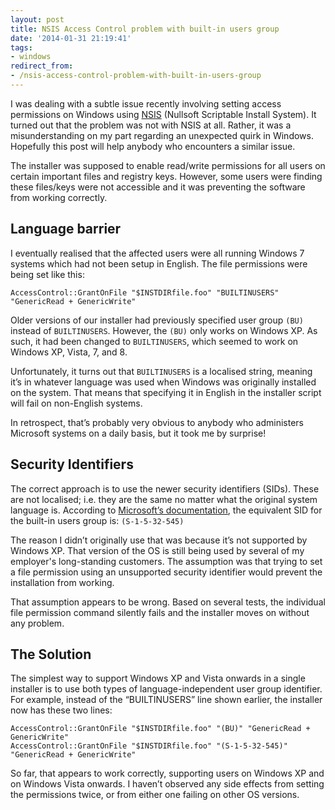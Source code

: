 ```yaml
---
layout: post
title: NSIS Access Control problem with built-in users group
date: '2014-01-31 21:19:41'
tags:
- windows
redirect_from:
- /nsis-access-control-problem-with-built-in-users-group
---
```


I was dealing with a subtle issue recently involving setting access permissions on Windows using [NSIS](http://nsis.sourceforge.net "Click to visit the NSIS webpage") (Nullsoft Scriptable Install System). It turned out that the problem was not with NSIS at all. Rather, it was a misunderstanding on my part regarding an unexpected quirk in Windows. Hopefully this post will help anybody who encounters a similar issue.

The installer was supposed to enable read/write permissions for all users on certain important files and registry keys. However, some users were finding these files/keys were not accessible and it was preventing the software from working correctly.

## Language barrier

I eventually realised that the affected users were all running Windows 7 systems which had not been setup in English. The file permissions were being set like this:

```
AccessControl::GrantOnFile "$INSTDIRfile.foo" "BUILTINUSERS" "GenericRead + GenericWrite"
```

Older versions of our installer had previously specified user group `(BU)` instead of `BUILTINUSERS`. However, the `(BU)` only works on Windows XP. As such, it had been changed to `BUILTINUSERS`, which seemed to work on Windows XP, Vista, 7, and 8.

Unfortunately, it turns out that `BUILTINUSERS` is a localised string, meaning it’s in whatever language was used when Windows was originally installed on the system. That means that specifying it in English in the installer script will fail on non-English systems.

In retrospect, that’s probably very obvious to anybody who administers Microsoft systems on a daily basis, but it took me by surprise!

## Security Identifiers

The correct approach is to use the newer security identifiers (SIDs). These are not localised; i.e. they are the same no matter what the original system language is. According to [Microsoft’s documentation](https://learn.microsoft.com/en-GB/windows-server/identity/ad-ds/manage/understand-security-identifiers), the equivalent SID for the built-in users group is: `(S-1-5-32-545)`

The reason I didn’t originally use that was because it’s not supported by Windows XP. That version of the OS is still being used by several of my employer's long-standing customers. The assumption was that trying to set a file permission using an unsupported security identifier would prevent the installation from working.

That assumption appears to be wrong. Based on several tests, the individual file permission command silently fails and the installer moves on without any problem.

## The Solution

The simplest way to support Windows XP and Vista onwards in a single installer is to use both types of language-independent user group identifier. For example, instead of the “BUILTINUSERS” line shown earlier, the installer now has these two lines:

```
AccessControl::GrantOnFile "$INSTDIRfile.foo" "(BU)" "GenericRead + GenericWrite"
AccessControl::GrantOnFile "$INSTDIRfile.foo" "(S-1-5-32-545)" "GenericRead + GenericWrite"
```

So far, that appears to work correctly, supporting users on Windows XP and on Windows Vista onwards. I haven’t observed any side effects from setting the permissions twice, or from either one failing on other OS versions.

